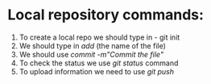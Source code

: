 # Local repository commands:
1. To create a local repo we should type in - git init
2. We should type in *add* (the name of the file)
3. We should use *commit -m"Commit the file"*
4. To check the status we use *git status* command
5. To upload information we need to use *git push*
